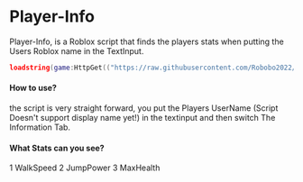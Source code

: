 # Player-Info

Player-Info, is a Roblox script that finds the players stats when putting the Users Roblox name in the TextInput.

```lua
loadstring(game:HttpGet(("https://raw.githubusercontent.com/Robobo2022/Player-Info/main/Main.lua"), true))()
```

#### How to use?

the script is very straight forward, you put the Players UserName (Script Doesn't support display name yet!) in the textinput and then switch The Information Tab.

#### What Stats can you see?

1 WalkSpeed
2 JumpPower
3 MaxHealth
